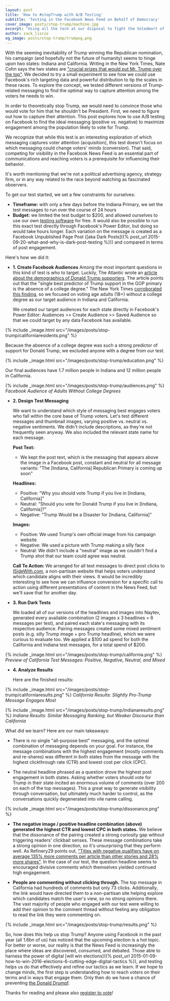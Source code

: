 ```yaml
---
layout: post
title: 'How to #stopTrump with A/B Testing'
subtitle: 'Testing in the Facebook News Feed on Behalf of Democracy'
cover_image: posts/stop-trump/machine.jpg
excerpt: "Using all the tech at our disposal to fight the Voledmort of our times."
author: zack_liscio
og_image: posts/stop-trump/trumpog.png
---
```


With the seeming inevitability of Trump winning the Republican nomination, his campaign (and hopefully not the future of humanity) seems to hinge upon two states: Indiana and California. Writing in the New York Times, Nate Cohn says the two states are ["crucial prizes that would put Mr. Trump over the top"](http://www.nytimes.com/2016/04/27/upshot/why-donald-trump-is-probably-two-states-from-victory.html). We decided to try a small experiment to see how we could use Facebook's rich targeting data and powerful distribution to tip the scales in these races. To explore the concept, we tested different versions of Trump-related messaging to find the optimal way to capture attention among the voters he needs to win. 

In order to theoretically stop Trump, we would need to convince those who would vote for him that he shouldn't be President. First, we need to figure out how to capture their attention. This post explores how to use A/B testing on Facebook to find the ideal messaging (positive vs. negative) to maximize engagement among the population likely to vote for Trump. 

We recognize that while this test is an interesting exploration of which messaging captures voter attention (acquisition), this test doesn't focus on which messaging could change voters' minds (conversion). That said, competing for visibility in the Facebook News Feed is an essential part of communications and reaching voters is a prerequisite for influencing their behavior.

It's worth mentioning that we're not a political advertising agency, strategy firm, or in any way related to the race beyond watching as fascinated observers.

To get our test started, we set a few constraints for ourselves:

* **Timeframe:** with only a few days before the Indiana Primary, we set the test messages to run over the course of 24 hours
* **Budget:** we limited the test budget to $200, and allowed ourselves to use our own <a href='https://www.naytev.com' target="_blank">testing software</a> for free. It would also be possible to run this exact test directly through Facebook's Power Editor, but doing so would take hours longer. Each variation on the message is created as a Facebook Unpublished Page Post ([aka Dark Posts]({% post_url 2015-09-20-what-and-why-is-dark-post-testing %})) and compared in terms of post engagement.

Here's how we did it:

* **1. Create Facebook Audiences**
  Among the most important questions in this kind of test is who to target. Luckily, The Atlantic wrote an [article about the demographics of Donald Trump supporters](http://www.theatlantic.com/politics/archive/2016/03/who-are-donald-trumps-supporters-really/471714/). The article points out that the "single best predictor of Trump support in the GOP primary is the absence of a college degree." The New York Times [corroborated this finding](http://www.nytimes.com/2016/03/13/upshot/the-geography-of-trumpism.html), so we focused on voting age adults (18+) without a college degree as our target audience in Indiana and California.

  We created our target audiences for each state directly in Facebook's Power Editor: Audiences >> Create Audience >> Saved Audience so that we could target by any data Facebook has available.

{% include _image.html src="/images/posts/stop-trump/californiaresidents.png" %}

  Because the absence of a college degree was such a strong predictor of support for Donald Trump, we excluded anyone with a degree from our test.

{% include _image.html src="/images/posts/stop-trump/education.png" %}

  Our final audiences have 1.7 million people in Indiana and 12 million people in California.

{% include _image.html src="/images/posts/stop-trump/audiences.png" %}
*Facebook Audience of Adults Without College Degrees*  

* **2. Design Test Messaging**

  We want to understand which style of messaging best engages voters who fall within the core base of Trump voters. Let's test different messages and thumbnail images, varying positive vs. neutral vs. negative sentiments. We didn't include descriptions, as they're not frequently seen anyway. We also included the relevant state name for each message.

  **Post Text:**
  - We kept the post text, which is the messaging that appears above the image in a Facebook post, constant and neutral for all message variants: "The [Indiana, California] Republican Primary is coming up soon"

  **Headlines:**
  - Positive: "Why you should vote Trump if you live in [Indiana, California]"
  - Neutral: "Should you vote for Donald Trump if you live in [Indiana, California]?"
  - Negative: "Trump Would be a Disaster for [Indiana, California]"

  **Images:**
  - Positive: We used Trump's own official image from his campaign website
  - Negative: We used a picture with Trump making a silly face
  - Neutral: We didn't include a "neutral" image as we couldn't find a Trump shot that our team could agree was neutral.

  **Call To Action:**
  We arranged for all test messages to direct post clicks to [ISideWith.com](https://www.isidewith.com/), a non-partisan website that helps voters understand which candidate aligns with their views. It would be incredibly interesting to see how we can influence conversion for a specific call to action using different presentations of content in the News Feed, but we'll save that for another day.

* **3. Run Dark Tests**

  We loaded all of our versions of the headlines and images into Naytev, generated every available combination (2 images x 3 headlines = 6 messages per test), and paired each state's messaging with its respective audience. Pairing messages created some mixed sentiment posts (e.g. silly Trump image + pro Trump headline), which we were curious to evaluate too. We applied a $100 ad spend for both the California and Indiana test messages, for a total spend of $200.

{% include _image.html src="/images/posts/stop-trump/california.png" %}
*Preview of California Test Messages: Positive, Negative, Neutral, and Mixed*

* **4. Analyze Results**

  Here are the finished results:

{% include _image.html src="/images/posts/stop-trump/californiaresults.png" %}
*California Results: Slightly Pro-Trump Message Engages Most*

{% include _image.html src="/images/posts/stop-trump/indianaresults.png" %}
*Indiana Results: Similar Messaging Ranking, but Weaker Discourse than California*

  What did we learn? Here are our main takeaways:

  - There is no single "all-purpose best" messaging, and the optimal combination of messaging depends on your goal. For instance, the message combinations with the highest engagement (mostly comments and re-shares) was different in both states from the message with the highest clickthrough rate (CTR) and lowest cost per click (CPC).

  - The neutral headline phrased as a question drove the highest post engagement in both states. Asking whether voters should vote for Trump in their state incited an enormous volume of comments (over 200 on each of the top messages). This a great way to generate visibility through conversation, but ultimately much harder to control, as the conversations quickly degenerated into vile name calling. 

{% include _image.html src="/images/posts/stop-trump/dissonance.png" %}

  - **The negative image / positive headline combination (above) generated the highest CTR and lowest CPC in both states.** We believe that the dissonance of the pairing created a strong curiosity gap without triggering readers' clickbait senses. These message combinations take a strong opinion in one direction, so it's unsurprising that they perform well. As Refinery29 points out, ["Titles with negative qualifiers have on average 135% more comments per article than other stories and 28% more shares"](http://intelligence.r29.com/post/123550777526/3-ways-to-immediately-make-your-facebook-posts). In the case of our test, the question headline seems to encouraged divisive comments which themselves yielded continued high engagement.

  - **People are commenting without clicking through.** The top message in California had hundreds of comments but only 73 clicks. Additionally, the link would have directed them to a non-partisan site helping explore which candidates match the user's view, so no strong opinions there. The vast majority of people who engaged with our test were willing to add their opinion to the comment thread without feeling any obligation to read the link they were commenting on.

{% include _image.html src="/images/posts/stop-trump/results.png" %} 

  So, how does this help us stop Trump? Anyone using Facebook in the past year (all 1.6bn of us) has noticed that the upcoming election is a hot topic. For better or worse, our reality is that the News Feed is increasingly the place where ideas are discovered, consumed, and debated. Those able to harness the power of digital [will win elections]({% post_url 2015-01-09-how-to-win-2016-elections-6-cutting-edge-digital-tactics %}), and testing helps us do that effectively and refine our tactics as we learn. If we hope to change minds, the first step is understanding how to reach voters on their terms and in ways that engage them. Only then do we have a chance of preventing [the Donald Drumpf](https://www.youtube.com/watch?v=DnpO_RTSNmQ).


Thanks for reading and please also [register to vote](https://www.usa.gov/register-to-vote)!